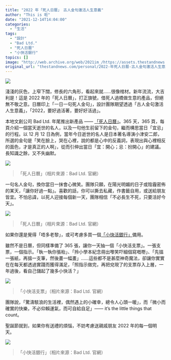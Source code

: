 ```yaml
---
title: "2022 年「死人日曆」　古人金句激活人生意義"
author: "This is 呃"
date: "2021-12-14T14:04:00"
categories:
  - "生活"
tags:
  - "設計"
  - "Bad Ltd."
  - "死人日曆"
  - "小快活銀行"
topics: []
image: "http://web.archive.org/web/2021im_/https://assets.thestandnews.com/media/photos/2022-05.png"
original_url: "thestandnews.com/personal/2022-年死人日曆-古人金句激活人生意義"
---
```

![](http://web.archive.org/web/2021im_/https://assets.thestandnews.com/media/photos/2022-05.png)

淺淺的灰色，上窄下闊，修長的六角形，看起來就……很像棺材。新年流流，大吉利是！這是 2022 年的「死人日曆」，打正旗號，借死人過橋做生意的產品，但絕無不敬之意。日曆印上「一日一句死人金句」，設計團隊期望透過「古人金句激活人生意義」，「2022，要好過活著，要好好活過」。

本地文創公司 Bad Ltd. 年尾推出新產品 —— [「死人日曆」](http://web.archive.org/web/20211214063915/https://badltd.com/collections/gift-collection/products/365dayscalendar)。365 天，365 頁，每頁介紹一個當天逝世的名人，以及一句他生前留下的金句，繼而構思當日「宜忌」的行程。以 12 月 12 日為例，當年今日逝世的名人是日本著名導演小津安二郎，所選的金句是「笑在臉上，哭在心裡，說的都是心中的反義詞，表現出與心裡相反的面色，才是真正的人啊」，從而引伸出當日「宜：開心；忌：扮開心」的建議。長知識之餘，又不失幽默。

![](http://web.archive.org/web/2021im_/https://assets.thestandnews.com/media/photos/calendar1.png)
> 「死人日曆」（相片來源：Bad Ltd. 官網）

一句名人金句，換你當日一抹會心微笑。團隊只願，在陽光明媚的日子或陰霾密佈的某天，「讓你好過一點」。喜歡的話，你可以撕去私藏，作書籤自用，或送給朋友皆宜。不怕忌諱，以死人迎接每個新一天，團隊相信「不必長生不死，只要活好今天」。

![](http://web.archive.org/web/2021im_/https://assets.thestandnews.com/media/photos/calendar2.png)
> 「死人日曆」（相片來源：Bad Ltd. 官網）

如果你還是覺得「唔多老黎」，或可考慮多買一個[「小快活銀行」](http://web.archive.org/web/20211214063915/https://badltd.com/products/happybank)備用。

雖然不是日曆，但同樣準備了 365 張，讓你一天抽一個「小快活支票」。一張支票，一個指示。「執一執你張枱」、「拎小學本紀念冊出嚟笑吓細個寫嘅嘢」、「先搵一張紙，再搵一支筆，然後畫一幅畫」……這些都不是甚麼神奇魔法，卻讓你實實在在每天都透過實踐而獲得滿足，「照指示做完，再把兌現了的支票存入上層，一年過後，看自己儲起了幾多小快活？」

![](http://web.archive.org/web/2021im_/https://assets.thestandnews.com/media/photos/bank2.jpeg)
> 「小快活支票」（相片來源：Bad Ltd. 官網）

團隊說，「驚濤駭浪的生活裡，偶然遇上的小確幸，總令人心頭一暖」，而「微小而確實的快樂，不必仰賴運氣，而可自給自足」—— it’s the little things that count。

聖誕節就到，如果你有送禮的煩惱，不妨考慮送親戚朋友 2022 年的每一個明天。

![](http://web.archive.org/web/2021im_/https://assets.thestandnews.com/media/photos/bank_XmXJu83.png)
> 「小快活銀行」（相片來源：Bad Ltd. 官網）